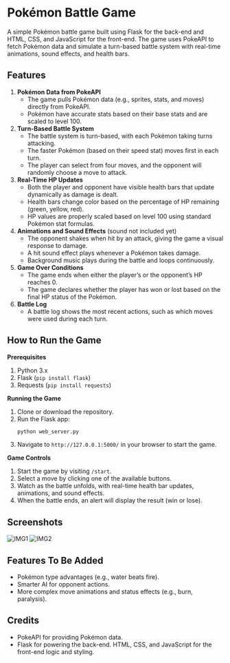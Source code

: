 # Pokémon Battle Game
A simple Pokémon battle game built using Flask for the back-end and HTML, CSS, and JavaScript for the front-end. The game uses PokeAPI to fetch Pokémon data and simulate a turn-based battle system with real-time animations, sound effects, and health bars.

## Features
1. **Pokémon Data from PokeAPI**
   - The game pulls Pokémon data (e.g., sprites, stats, and moves) directly from PokeAPI.
   - Pokémon have accurate stats based on their base stats and are scaled to level 100.
2. **Turn-Based Battle System**
   - The battle system is turn-based, with each Pokémon taking turns attacking.
   - The faster Pokémon (based on their speed stat) moves first in each turn.
   - The player can select from four moves, and the opponent will randomly choose a move to attack.
3. **Real-Time HP Updates**
   - Both the player and opponent have visible health bars that update dynamically as damage is dealt.
   - Health bars change color based on the percentage of HP remaining (green, yellow, red).
   - HP values are properly scaled based on level 100 using standard Pokémon stat formulas.
4. **Animations and Sound Effects** (sound not included yet)
   - The opponent shakes when hit by an attack, giving the game a visual response to damage.
   - A hit sound effect plays whenever a Pokémon takes damage.
   - Background music plays during the battle and loops continuously.
5. **Game Over Conditions**
   - The game ends when either the player’s or the opponent’s HP reaches 0.
   - The game declares whether the player has won or lost based on the final HP status of the Pokémon.
6. **Battle Log**
   - A battle log shows the most recent actions, such as which moves were used during each turn.

## How to Run the Game
**Prerequisites**
1. Python 3.x
2. Flask (`pip install flask`)
3. Requests (`pip install requests`)

**Running the Game**
1. Clone or download the repository.
2. Run the Flask app:
   ```bash
   python web_server.py
   ```
3. Navigate to `http://127.0.0.1:5000/` in your browser to start the game.

**Game Controls**
1. Start the game by visiting `/start`.
2. Select a move by clicking one of the available buttons.
3. Watch as the battle unfolds, with real-time health bar updates, animations, and sound effects.
4. When the battle ends, an alert will display the result (win or lose).

## Screenshots
![IMG1](https://imgur.com/YZu6hfR.png)
![IMG2](https://imgur.com/Jaa1stT.png)

## Features To Be Added
- Pokémon type advantages (e.g., water beats fire).
- Smarter AI for opponent actions.
- More complex move animations and status effects (e.g., burn, paralysis).

## Credits
- PokeAPI for providing Pokémon data.
- Flask for powering the back-end.
HTML, CSS, and JavaScript for the front-end logic and styling.

